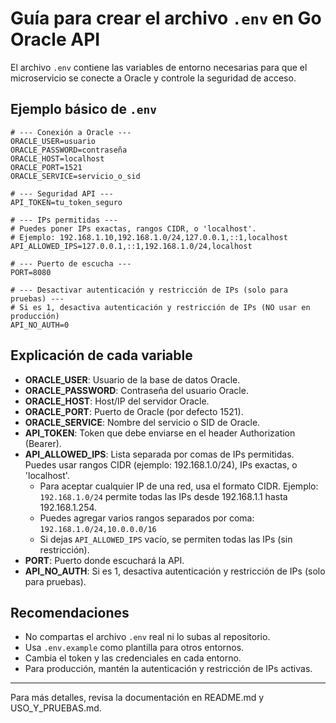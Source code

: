 # Guía para crear el archivo `.env` en Go Oracle API

El archivo `.env` contiene las variables de entorno necesarias para que el microservicio se conecte a Oracle y controle la seguridad de acceso.

## Ejemplo básico de `.env`

```
# --- Conexión a Oracle ---
ORACLE_USER=usuario
ORACLE_PASSWORD=contraseña
ORACLE_HOST=localhost
ORACLE_PORT=1521
ORACLE_SERVICE=servicio_o_sid

# --- Seguridad API ---
API_TOKEN=tu_token_seguro

# --- IPs permitidas ---
# Puedes poner IPs exactas, rangos CIDR, o 'localhost'.
# Ejemplo: 192.168.1.10,192.168.1.0/24,127.0.0.1,::1,localhost
API_ALLOWED_IPS=127.0.0.1,::1,192.168.1.0/24,localhost

# --- Puerto de escucha ---
PORT=8080

# --- Desactivar autenticación y restricción de IPs (solo para pruebas) ---
# Si es 1, desactiva autenticación y restricción de IPs (NO usar en producción)
API_NO_AUTH=0
```

## Explicación de cada variable

- **ORACLE_USER**: Usuario de la base de datos Oracle.
- **ORACLE_PASSWORD**: Contraseña del usuario Oracle.
- **ORACLE_HOST**: Host/IP del servidor Oracle.
- **ORACLE_PORT**: Puerto de Oracle (por defecto 1521).
- **ORACLE_SERVICE**: Nombre del servicio o SID de Oracle.
- **API_TOKEN**: Token que debe enviarse en el header Authorization (Bearer).
- **API_ALLOWED_IPS**: Lista separada por comas de IPs permitidas. Puedes usar rangos CIDR (ejemplo: 192.168.1.0/24), IPs exactas, o 'localhost'.
  - Para aceptar cualquier IP de una red, usa el formato CIDR. Ejemplo: `192.168.1.0/24` permite todas las IPs desde 192.168.1.1 hasta 192.168.1.254.
  - Puedes agregar varios rangos separados por coma: `192.168.1.0/24,10.0.0.0/16`
  - Si dejas `API_ALLOWED_IPS` vacío, se permiten todas las IPs (sin restricción).
- **PORT**: Puerto donde escuchará la API.
- **API_NO_AUTH**: Si es 1, desactiva autenticación y restricción de IPs (solo para pruebas).

## Recomendaciones
- No compartas el archivo `.env` real ni lo subas al repositorio.
- Usa `.env.example` como plantilla para otros entornos.
- Cambia el token y las credenciales en cada entorno.
- Para producción, mantén la autenticación y restricción de IPs activas.

---

Para más detalles, revisa la documentación en README.md y USO_Y_PRUEBAS.md.
